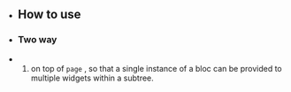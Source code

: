 - ## How to use
- ### Two way
- 1. on top of `page` , so that a single instance of a bloc can be provided to multiple widgets within a subtree.